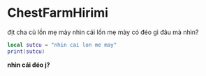 # ChestFarmHirimi
địt cha củ lồn mẹ mày nhìn cái lồn mẹ mày có đéo gì đâu mà nhìn?
```lua
local sutcu = "nhin cai lon me may"
print(sutcu)
```
**nhìn cái đéo j?**
